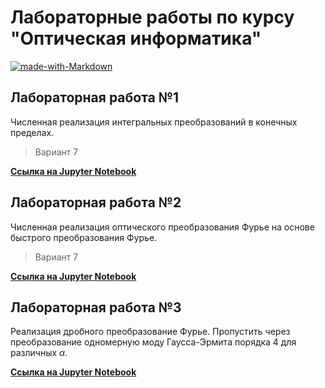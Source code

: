 # Лабораторные работы по курсу "Оптическая информатика"

[![made-with-Markdown](https://img.shields.io/badge/Made%20with-Jupyter%20Notebook-f37726.svg)](https://jupyter.org/)

## Лабораторная работа №1

Численная реализация интегральных преобразований в конечных пределах.

> Вариант 7

[**Ссылка на Jupyter Notebook**](https://github.com/zsxoff/neural-orthodontic-cephalometry/blob/master/laboratory-1.ipynb)

## Лабораторная работа №2

Численная реализация оптического преобразования Фурье на основе быстрого преобразования Фурье.

> Вариант 7

[**Ссылка на Jupyter Notebook**](https://github.com/zsxoff/neural-orthodontic-cephalometry/blob/master/laboratory-2.ipynb)

## Лабораторная работа №3

Реализация дробного преобразование Фурье. Пропустить через преобразование одномерную моду Гаусса-Эрмита порядка 4 для различных $\alpha$.

[**Ссылка на Jupyter Notebook**](https://github.com/zsxoff/neural-orthodontic-cephalometry/blob/master/laboratory-3.ipynb)
